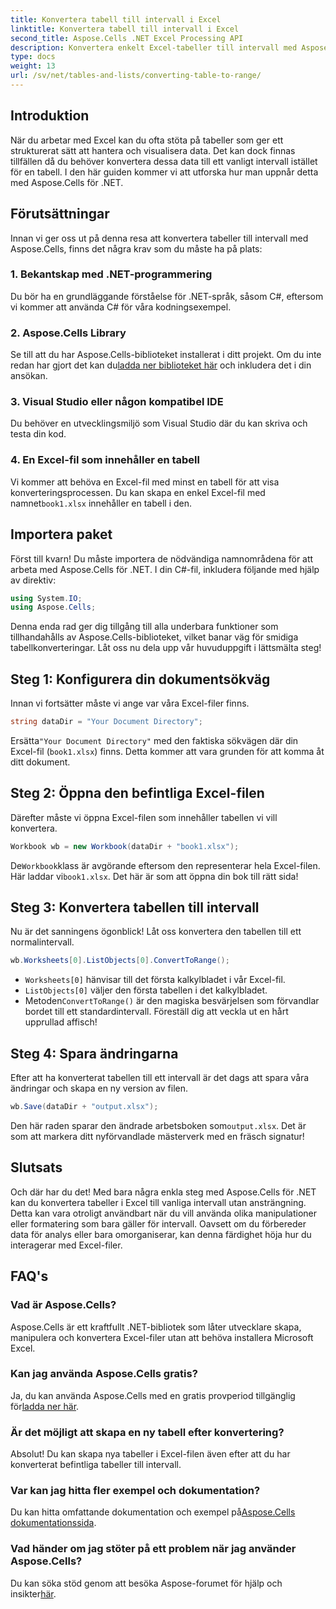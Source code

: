 ```yaml
---
title: Konvertera tabell till intervall i Excel
linktitle: Konvertera tabell till intervall i Excel
second_title: Aspose.Cells .NET Excel Processing API
description: Konvertera enkelt Excel-tabeller till intervall med Aspose.Cells för .NET. Följ vår steg-för-steg-guide för att göra din datamanipulation till en vind.
type: docs
weight: 13
url: /sv/net/tables-and-lists/converting-table-to-range/
---
```

## Introduktion
När du arbetar med Excel kan du ofta stöta på tabeller som ger ett strukturerat sätt att hantera och visualisera data. Det kan dock finnas tillfällen då du behöver konvertera dessa data till ett vanligt intervall istället för en tabell. I den här guiden kommer vi att utforska hur man uppnår detta med Aspose.Cells för .NET. 
## Förutsättningar
Innan vi ger oss ut på denna resa att konvertera tabeller till intervall med Aspose.Cells, finns det några krav som du måste ha på plats:
### 1. Bekantskap med .NET-programmering
Du bör ha en grundläggande förståelse för .NET-språk, såsom C#, eftersom vi kommer att använda C# för våra kodningsexempel.
### 2. Aspose.Cells Library
 Se till att du har Aspose.Cells-biblioteket installerat i ditt projekt. Om du inte redan har gjort det kan du[ladda ner biblioteket här](https://releases.aspose.com/cells/net/) och inkludera det i din ansökan.
### 3. Visual Studio eller någon kompatibel IDE
Du behöver en utvecklingsmiljö som Visual Studio där du kan skriva och testa din kod.
### 4. En Excel-fil som innehåller en tabell
 Vi kommer att behöva en Excel-fil med minst en tabell för att visa konverteringsprocessen. Du kan skapa en enkel Excel-fil med namnet`book1.xlsx` innehåller en tabell i den.
## Importera paket
Först till kvarn! Du måste importera de nödvändiga namnområdena för att arbeta med Aspose.Cells för .NET. I din C#-fil, inkludera följande med hjälp av direktiv:
```csharp
using System.IO;
using Aspose.Cells;
```
Denna enda rad ger dig tillgång till alla underbara funktioner som tillhandahålls av Aspose.Cells-biblioteket, vilket banar väg för smidiga tabellkonverteringar.
Låt oss nu dela upp vår huvuduppgift i lättsmälta steg! 
## Steg 1: Konfigurera din dokumentsökväg
Innan vi fortsätter måste vi ange var våra Excel-filer finns. 
```csharp
string dataDir = "Your Document Directory";
```
 Ersätta`"Your Document Directory"` med den faktiska sökvägen där din Excel-fil (`book1.xlsx`) finns. Detta kommer att vara grunden för att komma åt ditt dokument.
## Steg 2: Öppna den befintliga Excel-filen
Därefter måste vi öppna Excel-filen som innehåller tabellen vi vill konvertera.
```csharp
Workbook wb = new Workbook(dataDir + "book1.xlsx");
```
 De`Workbook`klass är avgörande eftersom den representerar hela Excel-filen. Här laddar vi`book1.xlsx`. Det här är som att öppna din bok till rätt sida!
## Steg 3: Konvertera tabellen till intervall
Nu är det sanningens ögonblick! Låt oss konvertera den tabellen till ett normalintervall.
```csharp
wb.Worksheets[0].ListObjects[0].ConvertToRange();
```

- `Worksheets[0]` hänvisar till det första kalkylbladet i vår Excel-fil. 
- `ListObjects[0]` väljer den första tabellen i det kalkylbladet. 
-  Metoden`ConvertToRange()` är den magiska besvärjelsen som förvandlar bordet till ett standardintervall. Föreställ dig att veckla ut en hårt upprullad affisch!
## Steg 4: Spara ändringarna
Efter att ha konverterat tabellen till ett intervall är det dags att spara våra ändringar och skapa en ny version av filen.
```csharp
wb.Save(dataDir + "output.xlsx");
```
 Den här raden sparar den ändrade arbetsboken som`output.xlsx`. Det är som att markera ditt nyförvandlade mästerverk med en fräsch signatur!
## Slutsats
Och där har du det! Med bara några enkla steg med Aspose.Cells för .NET kan du konvertera tabeller i Excel till vanliga intervall utan ansträngning. Detta kan vara otroligt användbart när du vill använda olika manipulationer eller formatering som bara gäller för intervall. Oavsett om du förbereder data för analys eller bara omorganiserar, kan denna färdighet höja hur du interagerar med Excel-filer.
## FAQ's
### Vad är Aspose.Cells?
Aspose.Cells är ett kraftfullt .NET-bibliotek som låter utvecklare skapa, manipulera och konvertera Excel-filer utan att behöva installera Microsoft Excel.
### Kan jag använda Aspose.Cells gratis?
 Ja, du kan använda Aspose.Cells med en gratis provperiod tillgänglig för[ladda ner här](https://releases.aspose.com/).
### Är det möjligt att skapa en ny tabell efter konvertering?
Absolut! Du kan skapa nya tabeller i Excel-filen även efter att du har konverterat befintliga tabeller till intervall.
### Var kan jag hitta fler exempel och dokumentation?
 Du kan hitta omfattande dokumentation och exempel på[Aspose.Cells dokumentationssida](https://reference.aspose.com/cells/net/).
### Vad händer om jag stöter på ett problem när jag använder Aspose.Cells?
 Du kan söka stöd genom att besöka Aspose-forumet för hjälp och insikter[här](https://forum.aspose.com/c/cells/9).

